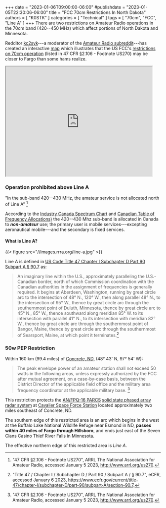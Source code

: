 +++
date = "2023-01-06T09:00:00-06:00"
#publishdate = "2023-01-05T22:30:06-06:00"
title = "FCC 70cm Restrictions In North Dakota"
authors = [ "K0STK" ]
categories = [ "Technical" ]
tags = [ "70cm", "FCC", "Line A" ]
+++
There are two restrictions on Amateur Radio operations in the
70cm band (420--450 MHz) which affect portions of North Dakota
and Minnesota.
<!--more-->

Redditor [kc2syk](https://www.reddit.com/user/kc2syk)---a
moderator of the
[Amateur Radio subreddit](https://www.reddit.com/r/amateurradio/)---has
created an interactive
[map](https://www.google.com/maps/d/viewer?mid=1YdwIy7juO7qz_v_O9p-4rZ6CS9aFD1vu&hl=en_US)
which illustrates that the US FCC's
[restrictions on 70cm operation](http://www.arrl.org/us270)
(listed in 47 CFR &sect;2.106 - Footnote US270)
may be closer to Fargo than some hams realize.

<iframe src="https://www.google.com/maps/d/embed?mid=1YdwIy7juO7qz_v_O9p-4rZ6CS9aFD1vu&hl=en_US&ehbc=2E312F" width="474" height="355"></iframe>

### Operation prohibited above Line A

"In the sub-band 420--430 MHz, the amateur service is not
allocated north of Line A" [^1]

[^1]: "47 CFR &sect;2.106 - Footnote US270", ARRL The National Association for Amateur Radio, accessed January 5 2023, http://www.arrl.org/us270.

According to the
[Industry Canada Spectrum
Chart](https://ised-isde.canada.ca/site/spectrum-management-telecommunications/sites/default/files/attachments/2022/2014_Canadian_Radio_Spectrum_Chart.pdf)
and 
[Canadian Table of Frequency Allocations)](https://www.ic.gc.ca/eic/site/smt-gst.nsf/vwapj/SMSE-07-18-CTFA-2018.pdf/$file/SMSE-07-18-CTFA-2018.pdf)
the 420--430 Mhz sub-band is allocated in Canada to ***non-amateur***
use; the primary user is mobile services---excepting aeronautical
mobile---and the secondary is fixed services. 

#### What is Line A?

{{< figure src="//images.rrra.org/line-a.jpg" >}}
<p class="clear"></p>

Line A is defined in
[US Code Title 47 Chapter I Subchapter D Part 90 Subpart A &sect; 90.7](https://www.ecfr.gov/current/title-47/chapter-I/subchapter-D/part-90/subpart-A/section-90.7)
as:

> An imaginary line within the U.S., approximately paralleling the
> U.S.-Canadian border, north of which Commission coordination with the
> Canadian authorities in the assignment of frequencies is generally
> required. It begins at Aberdeen, Washington, running by great circle
> arc to the intersection of 48° N., 120° W., then along parallel
> 48° N., to the intersection of 95° W., thence by great circle
> arc through the southernmost point of Duluth, Minnesota, thence
> by great circle arc to 45° N., 85° W., thence southward along
> meridian 85° W. to its intersection with parallel 41° N., to its
> intersection with meridian 82° W., thence by great circle arc through
> the southernmost point of Bangor, Maine, thence by great circle arc
> through the southernmost of Searsport, Maine, at which point it
> terminates.[^2]

[^2]: "Title 47 / Chapter I / Subchapter D / Part 90 / Subpart A / &sect; 90.7", eCFR, accessed January 6 2023, https://www.ecfr.gov/current/title-47/chapter-I/subchapter-D/part-90/subpart-A/section-90.7.

### 50w PEP Restriction

Within 160 km (99.4 miles) of 
[Concrete, ND,](https://en.wikipedia.org/wiki/Concrete%2C_North_Dakota)
(48&deg; 43' N, 97&deg; 54' W):

>The peak envelope power of an amateur station shall not exceed 50
>watts in the following areas, unless expressly authorized by the
>FCC after mutual agreement, on a case-by-case basis, between the
>District Director of the applicable field office and the military
>area frequency coordinator at the applicable military base. [^3]

[^3]: "47 CFR &sect;2.106 - Footnote US270", ARRL The National Association for Amateur Radio, accessed January 5 2023, http://www.arrl.org/us270.

This restriction protects the
[AN/FPQ-16 PARCS](https://en.wikipedia.org/wiki/AN/FPQ-16_PARCS)
[solid state phased array radar
system](https://en.wikipedia.org/wiki/Solid_State_Phased_Array_Radar_System)
at
[Cavalier Space Force
Station](https://en.wikipedia.org/wiki/Cavalier_Space_Force_Station)
located approximately two miles southeast of Concrete, ND.

The southern edge of this restricted area is an arc which begins in the
west at the Buffalo Lake National Wildlife Refuge near Esmond in ND,
**passes within 40 miles of Fargo through Hillsboro**, and ends just east of
the Seven Clans Casino Thief River Falls in Minnesota.

The effective northern edge of this restricted area is *Line A*.

